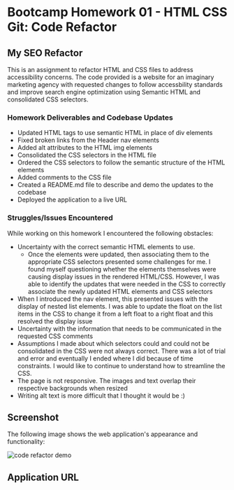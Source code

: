 # Bootcamp Homework 01 - HTML CSS Git: Code Refactor

## My SEO Refactor

This is an assignment to refactor HTML and CSS files to address accessibility concerns.  The code provided is a website for an imaginary marketing agency with requested changes to follow accessbility standards and improve search engine optimization using Semantic HTML and consolidated CSS selectors.  

### Homework Deliverables and Codebase Updates

* Updated HTML tags to use semantic HTML in place of div elements
* Fixed broken links from the Header nav elements
* Added alt attributes to the HTML img elements
* Consolidated the CSS selectors in the HTML file
* Ordered the CSS selectors to follow the semantic structure of the HTML elements
* Added comments to the CSS file
* Created a README.md file to describe and demo the updates to the codebase
* Deployed the application to a live URL


### Struggles/Issues Encountered

While working on this homework I encountered the following obstacles:
* Uncertainty with the correct semantic HTML elements to use.  
  * Once the elements were updated, then associating them to the appropriate CSS selectors presented some challenges for me.  I found myself questioning whether the elements themselves were causing display issues in the rendered HTML/CSS.  However, I was able to identify the updates that were needed in the CSS to correctly associate the newly updated HTML elements and CSS selectors
* When I introduced the nav element, this presented issues with the display of nested list elements.  I was able to update the float on the list items in the CSS to change it from a left float to a right float and this resolved the display issue 
* Uncertainty with the information that needs to be communicated in the requested CSS comments
* Assumptions I made about which selectors could and could not be consolidated in the CSS were not always correct.  There was a lot of trial and error and eventually I ended where I did because of time constraints.  I would like to continue to understand how to streamline the CSS.
* The page is not responsive.  The images and text overlap their respective backgrounds when resized
* Writing alt text is more difficult that I thought it would be  :)


## Screenshot

The following image shows the web application's appearance and functionality:

![code refactor demo](./Assets/01-html-css-git-homework-demo.png)


## Application URL